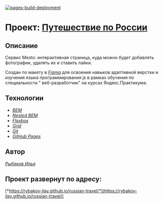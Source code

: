 [![pages-build-deployment](https://github.com/Rybakov-Ilay/russian-travel/actions/workflows/pages/pages-build-deployment/badge.svg)](https://github.com/Rybakov-Ilay/russian-travel/actions/workflows/pages/pages-build-deployment)

# Проект: [Путешествие по России](https://rybakov-ilay.github.io/russian-travel/)

## Описание

Сервис Mesto: интерактивная страница, куда можно будет добавлять фотографии, удалять их и ставить лайки.

Создан по макету в [*Figma*](https://www.figma.com/file/2cn9N9jSkmxD84oJik7xL7/JavaScript.-Sprint-4?node-id=0%3A1) для освоения навыков адаптивной верстки и изучения языка программирования js в рамках обучения по специальности "
веб-разработчик" на курсах Яндекс.Практикума.

## Технологии

- [*BEM*](https://ru.bem.info/methodology/quick-start/)
- [*Nested BEM*](https://ru.bem.info/methodology/filestructure/#nested)
- [*Flexbox*](https://developer.mozilla.org/ru/docs/Web/CSS/flex)
- [*Grid*](https://developer.mozilla.org/ru/docs/Web/CSS/CSS_Grid_Layout)
- [*Git*](https://gist.github.com/rdnvndr/cb21a06c5a71fd71213aed1619380b8e)
- [*GitHub Pages*](https://pages.github.com)

## Автор

[*Рыбаков Илья*](https://github.com/Rybakov-Ilay)

## Проект развернут по адресу:

[*https://rybakov-ilay.github.io/russian-travel/*](https://rybakov-ilay.github.io/russian-travel/)
